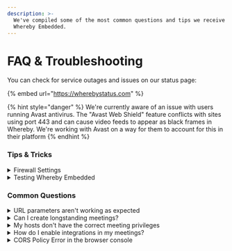 ```yaml
---
description: >-
  We've compiled some of the most common questions and tips we receive about
  Whereby Embedded.
---
```


# FAQ & Troubleshooting

You can check for service outages and issues on our status page:

{% embed url="https://wherebystatus.com" %}

{% hint style="danger" %}
We're currently aware of an issue with users running Avast antivirus. The "Avast Web Shield" feature conflicts with sites using port 443 and can cause video feeds to appear as black frames in Whereby. We're working with Avast on a way for them to account for this in their platform
{% endhint %}

### Tips & Tricks

<details>

<summary>Firewall Settings</summary>

To use Whereby behind a firewall, a network administrator will need to adjust the settings. Port 443 will need to be open to all TCP and UDP traffic.\
\
Some enterprise firewalls require more in depth technical information for proper allowance, please contact your Customer Success Manager or embedded@whereby.com

</details>

<details>

<summary>Testing Whereby Embedded</summary>

We always recommend testing Whereby Embedded in an incognito/private browser if possible. If you are logged into your Whereby account, the admin permissions can override some of the features set via parameter or dashboard.

</details>

### Common Questions

<details>

<summary>URL parameters aren't working as expected</summary>

1. The most common error we see relating to URL parameters is incorrectly using "?" twice in the meeting room URL. Combining parameters can be achieved by using the ampersand symbol (&) for example:\
   `?minimal`**`&`**`screenshare=off`.
2. If the person using/testing the room is also logged into their Embedded account, it will override any parameters added to the room URL. Try accessing the room via a private or incognito window to verify your links are working as expected.

</details>

<details>

<summary>Can I create longstanding meetings?</summary>

Yes! You can create meetings with endDates farther in the future. Please just keep in mind that if you are providing any of your users with hostUrls, you won't be able to revoke host access from those users.

</details>

<details>

<summary>My hosts don't have the correct meeting privileges</summary>

1. Host privileges will only be available while the room is active and until 1 hour after the meeting's `endDate`
2. Check your [hostRoomUrl](user-roles-and-privileges.md) to make sure you've properly separated the `roomkey` and `minimal` parameters with "&"

</details>

<details>

<summary>How do I enable integrations in my meetings?</summary>

Integrations are disabled for Whereby Embedded by default while using the [`?minimal`](customizing-rooms/using-url-parameters.md#minimal) parameter. We set this by default because [Content Security Policy](https://en.wikipedia.org/wiki/Content\_Security\_Policy) restrictions can sometimes cause integrations to fail in unexpected ways. Currently only our YouTube and Miro integrations will work in an embedded setting.

If you would like to test an integration in your embedded meeting, you can do so by adding the `?roomIntegrations=on` parameter.

Please note, we offer limited support for integrations in an embedded meeting, even when enabled. It's highly recommended that you test before using it in a production context.

</details>

<details>

<summary>CORS Policy Error in the browser console</summary>

In some cases you may experience an error in your browsers developer console that looks something like this:

<mark style="color:red;">`Access to fetch at "https://api.whereby.dev/v1/meetings' from origin S° nas WithOutLoginMult:1 been blocked by CORS policy...`</mark>

You need to access the Whereby API from a server environment or computer. You aren't allowed access to the API via the browser console because it would expose your secret API key.

</details>

